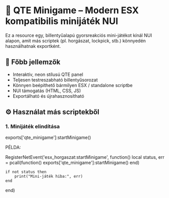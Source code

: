 # 🎣 QTE Minigame – Modern ESX kompatibilis minijáték NUI

Ez a resource egy, billentyűalapú gyorsreakciós mini-játékot kínál NUI alapon, amit más scriptek (pl. horgászat, lockpick, stb.) könnyedén használhatnak exportként.

## 🌟 Főbb jellemzők

- Interaktív, neon stílusú QTE panel
- Teljesen testreszabható billentyűsorozat
- Könnyen beépíthető bármilyen ESX / standalone scriptbe
- NUI támogatás (HTML, CSS, JS)
- Exportálható és újrahasznosítható




## ⚙️ Használat más scriptekből

### 1. Minijáték elindítása

exports['qte_minigame']:startMinigame()

PÉLDA:

RegisterNetEvent('esx_horgaszat:startMinigame', function()
    local status, err = pcall(function()
        exports['qte_minigame']:startMinigame()
    end)

    if not status then
        print("Mini-játék hiba:", err)
    end
end)


  
